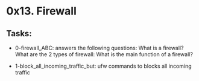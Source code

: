 # 0x13. Firewall

## Tasks:

* 0-firewall_ABC: answers the following questions: What is a firewall? What are the 2 types of firewall: What is the main function of a firewall?

* 1-block_all_incoming_traffic_but: ufw commands to blocks all incoming traffic